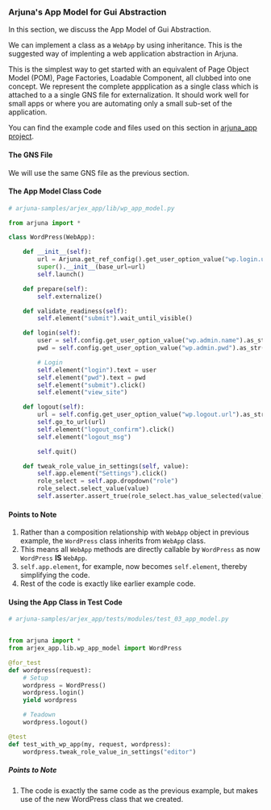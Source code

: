 ### Arjuna's App Model for Gui Abstraction

In this section, we discuss the App Model of Gui Abstraction.

We can implement a class as a `WebApp` by using inheritance. This is the suggested way of implenting a web application abstraction in Arjuna. 

This is the simplest way to get started with an equivalent of Page Object Model (POM), Page Factories, Loadable Component, all clubbed into one concept. We represent the complete appplication as a single class which is attached to a a single GNS file for externalization. It should work well for small apps or where you are automating only a small sub-set of the application. 

You can find the example code and files used on this section in [arjuna_app project](https://github.com/rahul-verma/arjuna//tree/master/arjuna-samples/arjex_app).

#### The GNS File

We will use the same GNS file as the previous section.

#### The App Model Class Code

```python
# arjuna-samples/arjex_app/lib/wp_app_model.py

from arjuna import *

class WordPress(WebApp):

    def __init__(self):
        url = Arjuna.get_ref_config().get_user_option_value("wp.login.url").as_str()
        super().__init__(base_url=url)
        self.launch()

    def prepare(self):
        self.externalize()

    def validate_readiness(self):
        self.element("submit").wait_until_visible()

    def login(self):
        user = self.config.get_user_option_value("wp.admin.name").as_str()
        pwd = self.config.get_user_option_value("wp.admin.pwd").as_str()

        # Login
        self.element("login").text = user
        self.element("pwd").text = pwd
        self.element("submit").click()
        self.element("view_site")

    def logout(self):
        url = self.config.get_user_option_value("wp.logout.url").as_str()
        self.go_to_url(url)
        self.element("logout_confirm").click()
        self.element("logout_msg")

        self.quit()

    def tweak_role_value_in_settings(self, value):
        self.app.element("Settings").click()
        role_select = self.app.dropdown("role")
        role_select.select_value(value)
        self.asserter.assert_true(role_select.has_value_selected(value), "Selection of {} as Role".format(value))
```

#### Points to Note
1. Rather than a composition relationship with `WebApp` object in previous example, the `WordPress` class inherits from `WebApp` class.
2. This means all `WebApp` methods are directly callable by `WordPress` as now `WordPress` **IS** `WebApp`.
3. `self.app.element`, for example, now becomes `self.element`, thereby simplifying the code.
4. Rest of the code is exactly like earlier example code.


#### Using the App Class in Test Code

```python
# arjuna-samples/arjex_app/tests/modules/test_03_app_model.py


from arjuna import *
from arjex_app.lib.wp_app_model import WordPress

@for_test
def wordpress(request):
    # Setup
    wordpress = WordPress()
    wordpress.login()
    yield wordpress

    # Teadown
    wordpress.logout()

@test
def test_with_wp_app(my, request, wordpress):
    wordpress.tweak_role_value_in_settings("editor")
```

##### Points to Note
1. The code is exactly the same code as the previous example, but makes use of the new WordPress class that we created.
